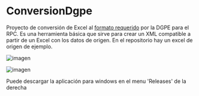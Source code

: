 # ConversionDgpe
Proyecto de conversión de Excel al [formato requerido](http://rpc.minhap.es/regcon2/ayuda/inicial2.htm) por la DGPE para el RPC. Es una herramienta básica que sirve para crear un XML compatible a partir de un Excel con los datos de origen. En el repositorio hay un excel de origen de ejemplo.

![imagen](https://user-images.githubusercontent.com/2887216/149492639-ed752c36-16ad-49d7-9891-0fa3ee5c3b10.png)

![imagen](https://user-images.githubusercontent.com/2887216/149492578-8ce2d892-a806-4910-869f-52219fbd260a.png)

Puede descargar la aplicación para windows en el menu 'Releases' de la derecha
